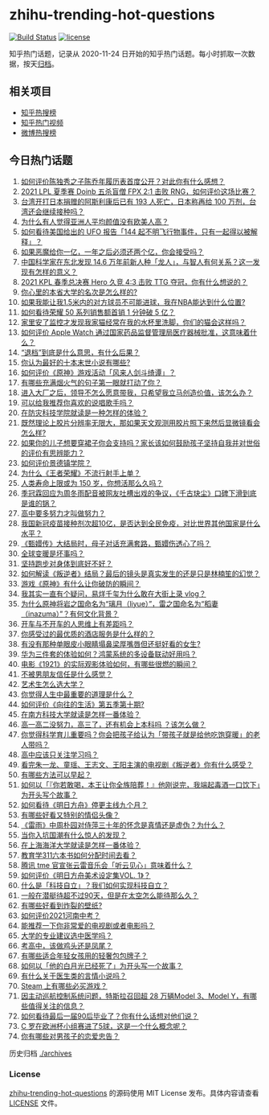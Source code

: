 # zhihu-trending-hot-questions

[![Build Status](https://github.com/justjavac/zhihu-trending-hot-questions/workflows/ci/badge.svg?branch=master)](https://github.com/justjavac/zhihu-trending-hot-questions/actions)
[![license](https://img.shields.io/github/license/justjavac/zhihu-trending-hot-questions)](https://github.com/justjavac/zhihu-trending-hot-questions/blob/master/LICENSE)

知乎热门话题，记录从 2020-11-24 日开始的知乎热门话题。每小时抓取一次数据，按天[归档](./archives)。

## 相关项目

- [知乎热搜榜](https://github.com/justjavac/zhihu-trending-top-search)
- [知乎热门视频](https://github.com/justjavac/zhihu-trending-hot-video)
- [微博热搜榜](https://github.com/justjavac/weibo-trending-hot-search)

## 今日热门话题

<!-- BEGIN -->
<!-- 最后更新时间 Sun Jun 27 2021 06:01:34 GMT+0800 (China Standard Time) -->

1. [如何评价陈独秀之子陈乔年履历表首度公开？对此你有什么感想？](https://www.zhihu.com/question/464933522)
2. [2021 LPL 夏季赛 Doinb 五杀盲僧 FPX 2:1 击败
   RNG，如何评价这场比赛？](https://www.zhihu.com/question/467927415)
3. [台湾开打日本捐赠的阿斯利康后已有 193 人死亡，日本称再给 100
   万剂，台湾还会继续接种吗？](https://www.zhihu.com/question/467768491)
4. [为什么有人觉得亚洲人平均颜值没有欧美人高？](https://www.zhihu.com/question/433666039)
5. [如何看待美国给出的 UFO 报告「144
   起不明飞行物事件，只有一起得以被解释」？](https://www.zhihu.com/question/467298489)
6. [如果恶魔给你一亿，一年之后必须还两个亿，你会接受吗？](https://www.zhihu.com/question/392418796)
7. [中国科学家在东北发现 14.6
   万年前新人种「龙人」，与智人有何关系？这一发现有怎样的意义？](https://www.zhihu.com/question/467654212)
8. [2021 KPL 春季总决赛 Hero 久竞 4:3 击败 TTG
   夺冠，你有什么想说的？](https://www.zhihu.com/question/467891041)
9. [你心里的本省大学的名次是怎么样的?](https://www.zhihu.com/question/410179653)
10. [如果我能让我1.5米内的对方球员不可能进球，我在NBA能达到什么位置?](https://www.zhihu.com/question/402597076)
11. [如何看待荣耀 50 系列销售额首销 1 分钟破 5 亿？](https://www.zhihu.com/question/467418330)
12. [家里安了监控才发现我家猫经常在我的水杯里洗脚，你们的猫会这样吗？](https://www.zhihu.com/question/459983017)
13. [如何评价 Apple Watch
    通过国家药品监督管理局医疗器械批准，这意味着什么？](https://www.zhihu.com/question/467625126)
14. [“退档”到底是什么意思，有什么后果？](https://www.zhihu.com/question/331780490)
15. [你认为最好的十本末世小说有哪些?](https://www.zhihu.com/question/403545900)
16. [如何评价《原神》游戏活动「风来人剑斗绮谭」？](https://www.zhihu.com/question/467734737)
17. [有哪些充满烟火气的句子第一眼就打动了你？](https://www.zhihu.com/question/357326082)
18. [进入大厂之后，领导不怎么愿意带我，只希望我立马创造价值，该怎么办？](https://www.zhihu.com/question/466550532)
19. [可以给我推荐你喜欢的说唱歌手吗？](https://www.zhihu.com/question/457551476)
20. [在防灾科技学院就读是一种怎样的体验？](https://www.zhihu.com/question/47811855)
21. [既然理论上胶片分辨率无限大，那如果天文观测用胶片照下来然后显微镜看会怎么样?](https://www.zhihu.com/question/453975780)
22. [如果你的儿子想要穿裙子你会支持吗？家长该如何鼓励孩子坚持自我并对世俗的评价有思辨能力？](https://www.zhihu.com/question/467775786)
23. [如何评价景德镇学院？](https://www.zhihu.com/question/24931592)
24. [为什么《王者荣耀》不流行射手上单？](https://www.zhihu.com/question/460375616)
25. [人类寿命上限或为 150 岁，你想活那么久吗？](https://www.zhihu.com/question/466968884)
26. [季冠霖回应为周冬雨配音被网友吐槽出戏的争议，《千古玦尘》口碑下滑到底是谁的锅？](https://www.zhihu.com/question/467423413)
27. [高中要多努力才叫做努力？](https://www.zhihu.com/question/60440328)
28. [我国新冠疫苗接种剂次超10亿，是否达到全民免疫，对比世界其他国家是什么水平？](https://www.zhihu.com/question/466845525)
29. [《甄嬛传》大结局时，母子对话充满套路，甄嬛伤透心了吗？](https://www.zhihu.com/question/404317643)
30. [全球变暖是坏事吗？](https://www.zhihu.com/question/290575660)
31. [坚持跑步对身体到底好不好？](https://www.zhihu.com/question/461618978)
32. [如何解读《叛逆者》结局？最后的镜头是真实发生的还是只是林楠笙的幻觉？](https://www.zhihu.com/question/467937765)
33. [游戏《原神》有什么让你破防的瞬间？](https://www.zhihu.com/question/466342008)
34. [我其实一直有个疑问，易烊千玺为什么敢在大街上录 vlog？](https://www.zhihu.com/question/464875636)
35. [为什么原神将岩之国命名为“璃月（liyue）”，雷之国命名为“稻妻（inazuma）”？有何文化背景？](https://www.zhihu.com/question/466559443)
36. [开车与不开车的人思维上有差距吗？](https://www.zhihu.com/question/466319507)
37. [你感受过的最优质的酒店服务是什么样的？](https://www.zhihu.com/question/36082879)
38. [有没有那种单眼皮小眼睛塌鼻梁厚嘴唇但还挺好看的女生?](https://www.zhihu.com/question/312374216)
39. [华为三件套的体验如何？鸿蒙系统的多设备联动好用吗？](https://www.zhihu.com/question/467709448)
40. [电影《1921》的实际观影体验如何，有哪些很燃的瞬间？](https://www.zhihu.com/question/467463563)
41. [不被男朋友信任是什么感觉？](https://www.zhihu.com/question/464707364)
42. [艺术生怎么选大学？](https://www.zhihu.com/question/406801194)
43. [你觉得人生中最重要的道理是什么？](https://www.zhihu.com/question/465627192)
44. [如何评价《向往的生活》第五季第十期?](https://www.zhihu.com/question/466097156)
45. [在南方科技大学就读是怎样一番体验？](https://www.zhihu.com/question/24365361)
46. [高一高二没努力，高三了，还有机会上本科吗 ？该怎么做？](https://www.zhihu.com/question/466443276)
47. [你觉得科学育儿重要吗？你会把孩子给认为「带孩子就是给他吃饱穿暖」的老人带吗？](https://www.zhihu.com/question/464732842)
48. [高中应该只关注学习吗？](https://www.zhihu.com/question/464840911)
49. [看完朱一龙、童瑶、王志文、王阳主演的电视剧《叛逆者》你有什么感受？](https://www.zhihu.com/question/456962938)
50. [有哪些方法可以早起？](https://www.zhihu.com/question/466318823)
51. [如何以「『你若敢喝，本王让你全族陪葬！』他刚说完，我端起毒酒一口饮下」为开头写个故事？](https://www.zhihu.com/question/454829891)
52. [如何看待《明日方舟》停更主线九个月？](https://www.zhihu.com/question/467117827)
53. [有哪些好看又特别的情侣头像？](https://www.zhihu.com/question/361074548)
54. [《雷雨》中周朴园对侍萍三十年的怀念是真情还是虚伪？为什么？](https://www.zhihu.com/question/380155608)
55. [当你入坑国潮有什么惊人的发现？](https://www.zhihu.com/question/463164713)
56. [在上海海洋大学就读是怎样一番体验？](https://www.zhihu.com/question/29678076)
57. [教育学311六本书如何分配时间去看？](https://www.zhihu.com/question/438835540)
58. [腾讯 tme 官宣张云雷音乐会「听云见心」意味着什么？](https://www.zhihu.com/question/467549652)
59. [如何评价《明日方舟美术设定集VOL. 1》？](https://www.zhihu.com/question/467858109)
60. [什么是「科技自立」？我们如何实现科技自立？](https://www.zhihu.com/question/458853728)
61. [一般在潜艇待超不过90天，但是在太空怎么能待那么久？](https://www.zhihu.com/question/465762854)
62. [有哪些好看到炸裂的壁纸?](https://www.zhihu.com/question/425110846)
63. [如何评价2021河南中考？](https://www.zhihu.com/question/466137266)
64. [能推荐一下你非常爱的电视剧或者电影吗？](https://www.zhihu.com/question/460849272)
65. [大学的专业建议选中医学吗？](https://www.zhihu.com/question/463493627)
66. [考高中，该做鸡头还是凤尾？](https://www.zhihu.com/question/464821888)
67. [有哪些适合年轻女孩用的轻奢包包牌子？](https://www.zhihu.com/question/35179909)
68. [如何以「他的白月光已经死了」为开头写一个故事？](https://www.zhihu.com/question/435179014)
69. [有什么关于医生类的言情小说吗？](https://www.zhihu.com/question/266364937)
70. [Steam 上有哪些必买游戏？](https://www.zhihu.com/question/35296900)
71. [因主动巡航控制系统问题，特斯拉召回超 28 万辆Model 3、Model
    Y，有哪些值得关注的信息？](https://www.zhihu.com/question/467798045)
72. [如何看待最后一届90后毕业了？你有什么话想对他们说？](https://www.zhihu.com/question/467748410)
73. [C 罗在欧洲杯小组赛进了5球，这是一个什么概念呢？](https://www.zhihu.com/question/467069907)
74. [你有哪些对男孩子的恋爱忠告？](https://www.zhihu.com/question/293676302)

<!-- END -->

历史归档 [./archives](./archives)

### License

[zhihu-trending-hot-questions](https://github.com/justjavac/zhihu-trending-hot-questions)
的源码使用 MIT License 发布。具体内容请查看 [LICENSE](./LICENSE) 文件。
